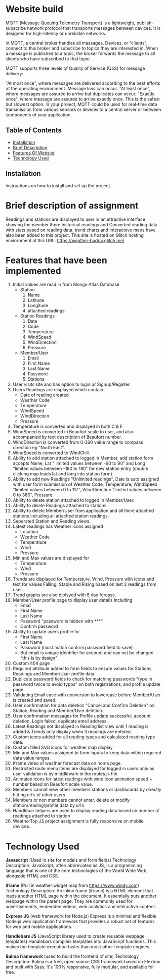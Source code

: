 # Website build

MQTT (Message Queuing Telemetry Transport) is a lightweight, publish-subscribe network protocol that transports messages between devices. It is designed for high-latency or unreliable networks.

In MQTT, a central broker handles all messages. Devices, or "clients", connect to this broker and subscribe to topics they are interested in. When a message is published to a topic, the broker forwards the message to all clients who have subscribed to that topic.

MQTT supports three levels of Quality of Service (QoS) for message delivery:

"At most once", where messages are delivered according to the best efforts of the operating environment. Message loss can occur.
"At least once", where messages are assured to arrive but duplicates can occur.
"Exactly once", where message are assured to arrive exactly once. This is the safest but slowest option.
In your project, MQTT could be used for real-time data transmission from various sensors or devices to a central server or between components of your application.

## Table of Contents

- [Installation](#installation)
- [Brief Description](#brief)
- [Features Of Website](#features)
- [Technology Used](#technology)

## Installation

Instructions on how to install and set up the project.

# Brief description of assignment

Readings and stations are displayed to user in an attractive interface showing the member there historical readings and Converted reading data with stats based on reading data, trend charts and interactove maps have also been added to this project. This site is hosted on Glitch hosting enviornment at this URL: https://weather-buddy.glitch.me/

# Features that have been implemented

1. Initial values are read in from Mongo Atlas Database
   - Station 
        1. Name 
        2. Latitude 
        3. Longitude 
        4. attached readings
   - Station Readings 
        1. Date 
        2. Code 
        3. Temperature 
        4. WindSpeed 
        5. WindDirection 
        6. Pressure
   - Member/User 
        1. Email 
        2. First Name 
        3. Last Name 
        4. Password 
        5. Stations
2. User visits site and has option to login or Signup/Register.
3. Users Readings are displayed which contain
    - Date of reading created
    - Weather Code
    - Temperature
    - WindSpeed
    - WindDirection
    - Pressure
4. Temperature is converted and displayed in both C & F.
5. WindSpeed is converted in Beaufort scale to user, and also accompanied by text description of Beaufort number.
6. WindDirection is converted from 0-360 value range to compass direction eg:"North East".
7. WindSpeed is converted to WindChill.
8. Ability to add station attached to logged in Member, add station form accepts Name, Lat " limited values between -90 to 90" and Long "limited values between -180 to 180" for new station entry (double clicking map loads lat and long into station form).
9. Ability to add new Readings "Unlimited readings", Date is auto assigned with user form submission of Weather Code, Temperature, WindSpeed "limited values between 0 to 117", WindDirection "limited values between 0 to 360", Pressure.
10. Ability to delete station attached to logged in Member/User.
11. Ability to delete Readings attached to stations.
12. Ability to delete Member/User from application and all there attached stations including all attached station readings.
14. Seperated Station and Reading views.
15. Latest readings has Weather icons assigned
    - Location
    - Weather Code
    - Temperature
    - Wind
    - Pressure
16. Min and Max values are displayed for
    - Temperature
    - Wind
    - Pressure
17. Trends are displayed for Temperature, Wind, Pressure with icons and text for values Falling, Stable and Rising based on last 3 readings from user.
18. Trend graphs are also diplsyed with 8 day forcase.
19. Member/User profile page to display user details including
    - Email
    - First Name
    - Last Name
    - Password "password is hidden with \*\*\*"
    - Confirm password
20. Ability to update users profile for
    - First Name
    - Last Name
    - Password (must match confirm password field to save)
    - But email is unique identifier for account and can not be changed "this is by design"
21. Custom 404 page
22. Required attribute added to form fields to ensure values for Stations, Readings and Member/User profile data.
23. Duplicate password fields to check for matching passwords "type in password twice to avoid typos" on both registrations, and profile update page.
24. Validating Email case with conversion to lowercase before Member/User is created and saved.
25. User confirmation for data deletion "Cancel and Confirm Deletion" on Station, Reading and Member/User deletion.
26. User confirmation messages for Profile update successful, account deletion, Login failed, duplicate email address.
27. Latest Readings not displayed in Reading list view until 1 reading is added & Trends only display when 3 readings are entered.
28. Custom icons added for all reading types and calculated reading type data.
29. Custom filled SVG icons for weather map display
30. Min and Max values assigned to form inputs to keep data within required data value ranges.
31. Iframe video of weather forecast data on home page.
32. Restricted route menu items are displayed for logged in users only as user validation is by middleware in the routes.js file
33. Animated icons for latest readings with wind icon animation speed + number based on Beaufort scale value.
34. Members cannot view other members stations or dashboards by directly hitting url’s of other users
35. Members or non members cannot enter, delete or modify station/reading/profile data by url’s
36. Handlebar helpers are used to display reading data based on number of readings attached to station
37. WeatherTop JS project assignment is fully responsive on mobile devices.

# Technology Used

**Javascript** (Used in site for models and form fields)
Technology Description: JavaScript, often abbreviated as JS, is a programming language that is one of the core technologies of the World Wide Web, alongside HTML and CSS.

**Iframe** (Pull in weather widget map from https://www.windy.com)
Technology Description: An inline frame (iframe) is a HTML element that loads another HTML page within the document. It essentially puts another webpage within the parent page. They are commonly used for advertisements, embedded videos, web analytics and interactive content.

**Express JS** (web framework for Node.js)
Express is a minimal and flexible Node.js web application framework that provides a robust set of features for web and mobile applications.

**Handlebars JS** (JavaScript library used to create reusable webpage templates)
Handlebars compiles templates into JavaScript functions. This makes the template execution faster than most other template engines.

**Bulma framework** (used to build the frontend of site)
Technology Description: Bulma is a free, open source CSS framework based on Flexbox and built with Sass. It's 100% responsive, fully modular, and available for free.